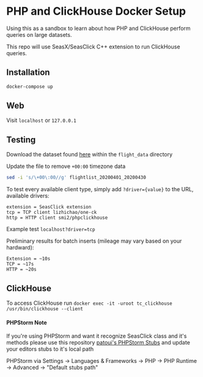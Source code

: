 # PHP and ClickHouse Docker Setup

Using this as a sandbox to learn about how PHP and ClickHouse perform queries on large datasets.

This repo will use SeasX/SeasClick C++ extension to run ClickHouse queries.

## Installation

```bash
docker-compose up
```

## Web

Visit `localhost` or `127.0.0.1`

## Testing

Download the dataset found [here](https://clickhouse.com/docs/en/getting-started/example-datasets/opensky) within the `flight_data` directory

Update the file to remove `+00:00` timezone data
```bash
sed -i 's/\+00\:00//g' flightlist_20200401_20200430
```

To test every available client type, simply add `?driver={value}` to the URL, available drivers:

```
extension = SeasClick extension
tcp = TCP client lizhichao/one-ck
http = HTTP client smi2/phpclickhouse
```

Example test `localhost?driver=tcp`

Preliminary results for batch inserts (mileage may vary based on your hardward):
```
Extension = ~10s
TCP = ~17s
HTTP = ~20s
```


## ClickHouse

To access ClickHouse run `docker exec -it -uroot tc_clickhouse /usr/bin/clickhouse --client`

#### PHPStorm Note

If you're using PHPStorm and want it recognize SeasClick class and it's methods please use this repository [patoui's PHPStorm Stubs](https://github.com/patoui/phpstorm-stubs/) and update your editors stubs to it's local path

PHPStorm via Settings -> Languages & Frameworks -> PHP -> PHP Runtime -> Advanced -> "Default stubs path"
